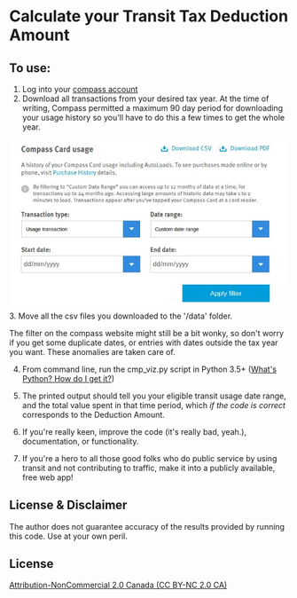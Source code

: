 # Calculate your Transit Tax Deduction Amount

## To use:

1.  Log into your <a href="https://www.compasscard.ca/">compass account</a>
2.  Download all transactions from your desired tax year.  At the time of writing, Compass permitted a maximum 90 day period for downloading your usage history so you'll have to do this a few times to get the whole year.
<img src='images/filter_download.jpg'>
3.  Move all the csv files you downloaded to the '/data' folder.

The filter on the compass website might still be a bit wonky, so don't worry if you get some duplicate dates, or entries with dates outside the tax year you want.  These anomalies are taken care of.

4.  From command line, run the cmp_viz.py script in Python 3.5+
    (<a href="https://www.python.org/about/gettingstarted/">What's Python?  How do I get it?</a>)

5.  The printed output should tell you your eligible transit usage date range, and the total value spent in that time period, which *if the code is correct* corresponds to the Deduction Amount.

6.  If you're really keen, improve the code (it's really bad, yeah.), documentation, or functionality.

7.  If you're a hero to all those good folks who do public service by using transit and not contributing to traffic, make it into a publicly available, free web app!

## License & Disclaimer
The author does not guarantee accuracy of the results provided by running this code.  Use at your own peril.

## License

<a href="https://creativecommons.org/licenses/by-nc/2.0/ca/">Attribution-NonCommercial 2.0 Canada (CC BY-NC 2.0 CA)</a>
